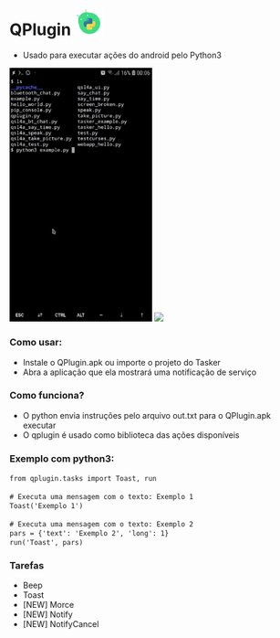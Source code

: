 # QPlugin <img width=50 src="/src/icon.png"/>
* Usado para executar ações do android pelo Python3

<img width=250 src="/src/termux.gif"/> <img width=250 src="/src/qpython.gif"/>


### Como usar:

* Instale o QPlugin.apk ou importe o projeto do Tasker
* Abra a aplicação que ela mostrará uma notificação de serviço


### Como funciona?

* O python envia instruções pelo arquivo out.txt para o QPlugin.apk executar
* O qplugin é usado como biblioteca das ações disponíveis


### Exemplo com python3:

    from qplugin.tasks import Toast, run
  
    # Executa uma mensagem com o texto: Exemplo 1
    Toast('Exemplo 1')
  
    # Executa uma mensagem com o texto: Exemplo 2
    pars = {'text': 'Exemplo 2', 'long': 1}
    run('Toast', pars)

### Tarefas

* Beep
* Toast
* [NEW] Morce
* [NEW] Notify
* [NEW] NotifyCancel

